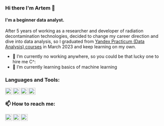 ### Hi there I'm Artem 👋

#### I'm a beginner data analyst.   
After 5 years of working as a researcher and developer of radiation decontamination technologies, decided to change my career direction and dive into data analysis, so I graduated from [Yandex Practicum (Data Analysis) courses](https://practicum.yandex.ru/data-analyst-bootcamp/) in March 2023 and keep learning on my own.

- 🔭 I’m currently no working anywhere, so you could be that lucky one to hire me C^:
- 🌱 I’m currently learning basics of machine learning 

### Languages and Tools:

<img align="left" alt="postgresql" width="22px" src="https://cdn.jsdelivr.net/npm/simple-icons@3.13.0/icons/postgresql.svg" />
<img align="left" alt="python" width="22px" src="https://cdn.jsdelivr.net/npm/simple-icons@3.13.0/icons/python.svg" />
<img align="left" alt="excel" width="22px" src="https://cdn.jsdelivr.net/npm/simple-icons@3.13.0/icons/microsoftexcel.svg" />
<img align="left" alt="tableau" width="22px" src="https://cdn.jsdelivr.net/npm/simple-icons@3.13.0/icons/tableau.svg" />


<br />

### 📫 How to reach me:

[<img align="left" alt="pydspyds | telegram" width="22px" src="https://cdn.jsdelivr.net/npm/simple-icons@3.13.0/icons/telegram.svg" />][telegram]
[<img align="left" alt="pydspyds | gmail" width="22px" src="https://cdn.jsdelivr.net/npm/simple-icons@3.13.0/icons/gmail.svg" />][gmail]
[<img align="left" alt="pydspyds | LinkedIn" width="22px" src="https://cdn.jsdelivr.net/npm/simple-icons@v3/icons/linkedin.svg" />][linkedin]



[linkedin]: https://www.linkedin.com/in/pydspyds/
[telegram]: https://t.me/pydsy
[gmail]: mailto:pyds1809@gmail.com
